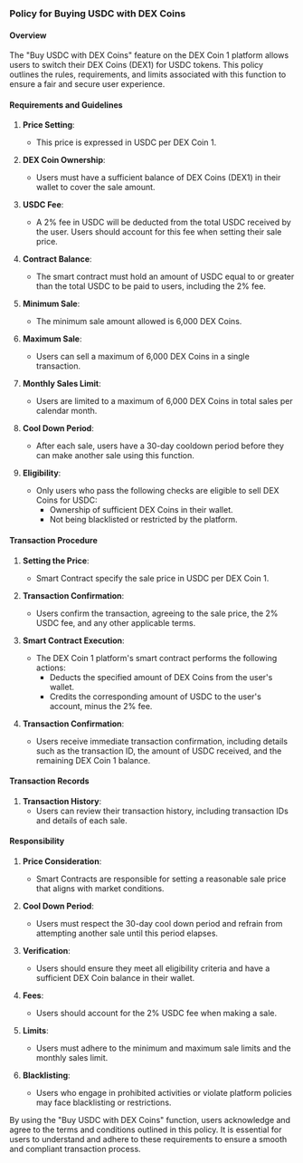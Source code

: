 ### Policy for Buying USDC with DEX Coins

#### Overview

The "Buy USDC with DEX Coins" feature on the DEX Coin 1 platform allows users to switch their DEX Coins (DEX1) for USDC tokens. This policy outlines the rules, requirements, and limits associated with this function to ensure a fair and secure user experience.

#### Requirements and Guidelines

1. **Price Setting**:
   - This price is expressed in USDC per DEX Coin 1.

2. **DEX Coin Ownership**:
   - Users must have a sufficient balance of DEX Coins (DEX1) in their wallet to cover the sale amount.

3. **USDC Fee**:
   - A 2% fee in USDC will be deducted from the total USDC received by the user. Users should account for this fee when setting their sale price.

4. **Contract Balance**:
   - The smart contract must hold an amount of USDC equal to or greater than the total USDC to be paid to users, including the 2% fee.

5. **Minimum Sale**:
   - The minimum sale amount allowed is 6,000 DEX Coins.

6. **Maximum Sale**:
   - Users can sell a maximum of 6,000 DEX Coins in a single transaction.

7. **Monthly Sales Limit**:
   - Users are limited to a maximum of 6,000 DEX Coins in total sales per calendar month.

8. **Cool Down Period**:
   - After each sale, users have a 30-day cooldown period before they can make another sale using this function.

9. **Eligibility**:
   - Only users who pass the following checks are eligible to sell DEX Coins for USDC:
     - Ownership of sufficient DEX Coins in their wallet.
     - Not being blacklisted or restricted by the platform.

#### Transaction Procedure

1. **Setting the Price**:
   - Smart Contract specify the sale price in USDC per DEX Coin 1.

2. **Transaction Confirmation**:
   - Users confirm the transaction, agreeing to the sale price, the 2% USDC fee, and any other applicable terms.

3. **Smart Contract Execution**:
   - The DEX Coin 1 platform's smart contract performs the following actions:
     - Deducts the specified amount of DEX Coins from the user's wallet.
     - Credits the corresponding amount of USDC to the user's account, minus the 2% fee.

4. **Transaction Confirmation**:
   - Users receive immediate transaction confirmation, including details such as the transaction ID, the amount of USDC received, and the remaining DEX Coin 1 balance.

#### Transaction Records

1. **Transaction History**:
   - Users can review their transaction history, including transaction IDs and details of each sale.

#### Responsibility

1. **Price Consideration**:
   - Smart Contracts are responsible for setting a reasonable sale price that aligns with market conditions.

2. **Cool Down Period**:
   - Users must respect the 30-day cool down period and refrain from attempting another sale until this period elapses.

3. **Verification**:
   - Users should ensure they meet all eligibility criteria and have a sufficient DEX Coin balance in their wallet.

4. **Fees**:
   - Users should account for the 2% USDC fee when making a sale.

5. **Limits**:
   - Users must adhere to the minimum and maximum sale limits and the monthly sales limit.

6. **Blacklisting**:
   - Users who engage in prohibited activities or violate platform policies may face blacklisting or restrictions.

By using the "Buy USDC with DEX Coins" function, users acknowledge and agree to the terms and conditions outlined in this policy. It is essential for users to understand and adhere to these requirements to ensure a smooth and compliant transaction process.
